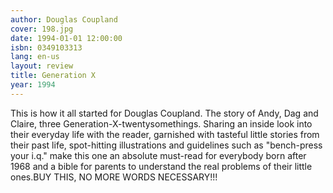 ```yaml
---
author: Douglas Coupland
cover: 198.jpg
date: 1994-01-01 12:00:00
isbn: 0349103313
lang: en-us
layout: review
title: Generation X
year: 1994
---
```

This is how it all started for Douglas Coupland. The story of Andy, Dag and Claire, three Generation-X-twentysomethings. Sharing an inside look into their everyday life with the reader, garnished with tasteful little stories from their past life, spot-hitting illustrations and guidelines such as "bench-press your i.q." make this one an absolute must-read for everybody born after 1968 and a bible for parents to understand the real problems of their little ones.BUY THIS, NO MORE WORDS NECESSARY!!!
